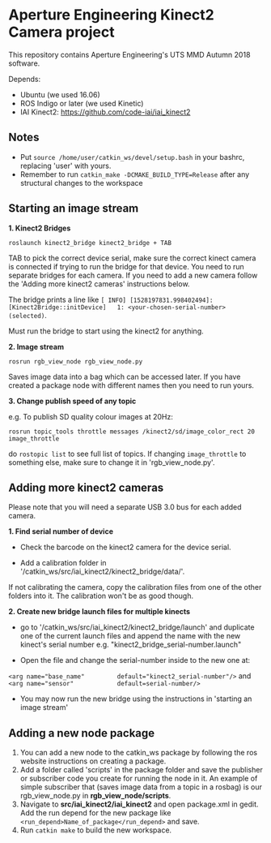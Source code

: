 # Aperture Engineering Kinect2 Camera project

This repository contains Aperture Engineering's UTS MMD Autumn 2018 software.

Depends:
- Ubuntu (we used 16.06)
- ROS Indigo or later (we used Kinetic)
- IAI Kinect2: https://github.com/code-iai/iai_kinect2

## Notes
- Put `source /home/user/catkin_ws/devel/setup.bash` in your bashrc, replacing 'user' with yours.
- Remember to run `catkin_make -DCMAKE_BUILD_TYPE=Release` after any structural changes to the workspace

## Starting an image stream

**1. Kinect2 Bridges**

```
roslaunch kinect2_bridge kinect2_bridge + TAB
```

TAB to pick the correct device serial, make sure the correct kinect camera is connected if trying to run the bridge for that device. You need to run separate bridges for each camera. If you need to add a new camera follow the 'Adding more kinect2 cameras' instructions below.

The bridge prints a line like `[ INFO] [1528197831.998402494]: [Kinect2Bridge::initDevice]   1: <your-chosen-serial-number> (selected)`.

Must run the bridge to start using the kinect2 for anything.

**2. Image stream**

```
rosrun rgb_view_node rgb_view_node.py
```

Saves image data into a bag which can be accessed later. If you have created a package node with different names then you need to run yours.

**3. Change publish speed of any topic**

e.g. To publish SD quality colour images at 20Hz:

```
rosrun topic_tools throttle messages /kinect2/sd/image_color_rect 20 image_throttle
```

do `rostopic list` to see full list of topics. 
If changing `image_throttle` to something else, make sure to change it in 'rgb_view_node.py'.

## Adding more kinect2 cameras
Please note that you will need a separate USB 3.0 bus for each added camera.

**1. Find serial number of device**

- Check the barcode on the kinect2 camera for the device serial.

- Add a calibration folder in '/catkin_ws/src/iai_kinect2/kinect2_bridge/data/<serial-number>'.

If not calibrating the camera, copy the calibration files from one of the other folders into it. The calibration won't be as good though.

**2.  Create new bridge launch files for multiple kinects**

- go to '/catkin_ws/src/iai_kinect2/kinect2_bridge/launch' and duplicate one of the current launch files and append the name with the new kinect's serial number e.g. "kinect2_bridge_serial-number.launch"

- Open the file and change the serial-number inside to the new one at:

`<arg name="base_name"         default="kinect2_serial-number"/>`
and 
`<arg name="sensor"            default=serial-number/>`

- You may now run the new bridge using the instructions in 'starting an image stream'

## Adding a new node package

1. You can add a new node to the catkin_ws package by following the ros website instructions on creating a package. 
2. Add a folder called 'scripts' in the package folder and save the publisher or subscriber code you create for running the node in it. An example of simple subscriber that (saves image data from a topic in a rosbag) is our rgb_view_node.py in **rgb_view_node/scripts**.
3. Navigate to **src/iai_kinect2/iai_kinect2** and open package.xml in gedit. Add the run depend for the new package like `<run_depend>Name_of_package</run_depend>` and save.
4. Run `catkin make` to build the new workspace.


